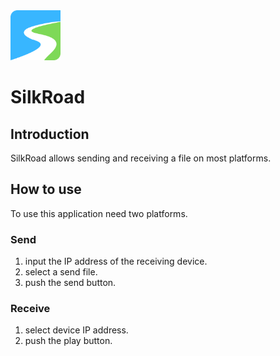 <img width="80" src="assets/icon/icon.png">

# SilkRoad

## Introduction
SilkRoad allows sending and receiving a file on most platforms.


## How to use
To use this application need two platforms.

### Send
1. input the IP address of the receiving device.
1. select a send file.
1. push the send button.

### Receive
1. select device IP address.
1. push the play button.
